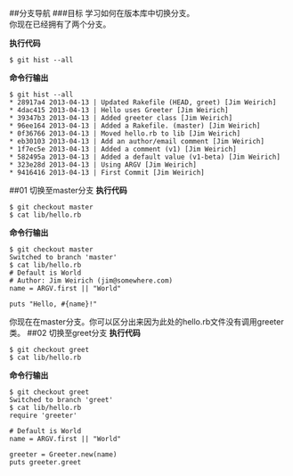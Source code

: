 ##分支导航
###目标
学习如何在版本库中切换分支。  
你现在已经拥有了两个分支。

**执行代码** 

`$ git hist --all`

**命令行输出**

	$ git hist --all
	* 28917a4 2013-04-13 | Updated Rakefile (HEAD, greet) [Jim Weirich]
	* 4dac415 2013-04-13 | Hello uses Greeter [Jim Weirich]
	* 39347b3 2013-04-13 | Added greeter class [Jim Weirich]
	* 96ee164 2013-04-13 | Added a Rakefile. (master) [Jim Weirich]
	* 0f36766 2013-04-13 | Moved hello.rb to lib [Jim Weirich]
	* eb30103 2013-04-13 | Add an author/email comment [Jim Weirich]
	* 1f7ec5e 2013-04-13 | Added a comment (v1) [Jim Weirich]
	* 582495a 2013-04-13 | Added a default value (v1-beta) [Jim Weirich]
	* 323e28d 2013-04-13 | Using ARGV [Jim Weirich]
	* 9416416 2013-04-13 | First Commit [Jim Weirich]

##01 切换至master分支
**执行代码**

`$ git checkout master`  
`$ cat lib/hello.rb`  

**命令行输出**

	$ git checkout master
	Switched to branch 'master'
	$ cat lib/hello.rb
	# Default is World
	# Author: Jim Weirich (jim@somewhere.com)
	name = ARGV.first || "World"

	puts "Hello, #{name}!"
你现在在master分支。你可以区分出来因为此处的hello.rb文件没有调用greeter类。
##02 切换至greet分支
**执行代码**

`$ git checkout greet`  
`$ cat lib/hello.rb`  

**命令行输出**

	$ git checkout greet
	Switched to branch 'greet'
	$ cat lib/hello.rb
	require 'greeter'

	# Default is World
	name = ARGV.first || "World"

	greeter = Greeter.new(name)
	puts greeter.greet
